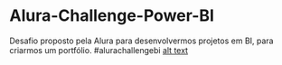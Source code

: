 # Alura-Challenge-Power-BI
Desafio proposto pela Alura para desenvolvermos projetos em BI, para criarmos um portfólio. #alurachallengebi
[alt text](file:///G:/Meu%20Drive/Estudos/Alura/Challenges/Badge_AlurBI_-_First_.webp)
